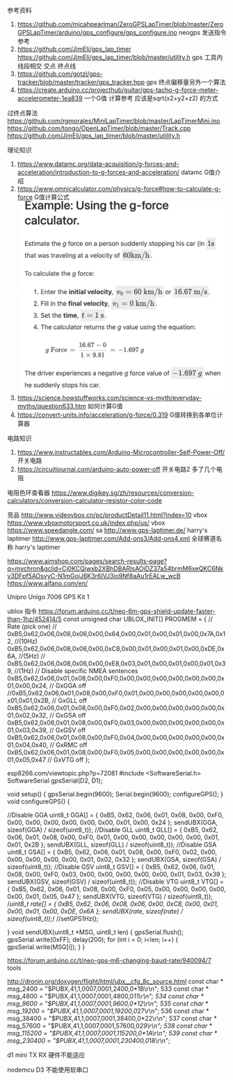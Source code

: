 参考资料
1. https://github.com/micahpearlman/ZeroGPSLapTimer/blob/master/ZeroGPSLapTimer/arduino/gps_configure/gps_configure.ino
neogps 发送指令 参考
2. https://github.com/JimEli/gps_lap_timer
   https://github.com/JimEli/gps_lap_timer/blob/master/utility.h gps 工具内 线段相交 交点 终点线
3. https://github.com/gotzl/gps-tracker/blob/master/tracker/gps_tracker.hpp gps 终点偏移量另外一个算法 
4. https://create.arduino.cc/projecthub/guitar/gps-tacho-g-force-meter-accelerometer-1ea839 一个G值 计算参考 应该是sqrt(x2+y2+z2) 的方式

过终点算法
https://github.com/rgmorales/MiniLapTimer/blob/master/LapTimerMini.ino
https://github.com/tongo/OpenLapTimer/blob/master/Track.cpp
https://github.com/JimEli/gps_lap_timer/blob/master/utility.h



理论知识
1. https://www.datamc.org/data-acquisition/g-forces-and-acceleration/introduction-to-g-forces-and-acceleration/ datamc G值介绍
2. https://www.omnicalculator.com/physics/g-force#how-to-calculate-g-force G值计算公式
![](2022-06-27-15-00-37.png)
3. https://science.howstuffworks.com/science-vs-myth/everyday-myths/question633.htm 如何计算G值
4. https://convert-units.info/acceleration/g-force/0.319 G值转换到各单位计算器
 



电路知识
1. https://www.instructables.com/Arduino-Microcontroller-Self-Power-Off/ 开关电路
2. https://circuitjournal.com/arduino-auto-power-off 开关电路2 多了几个电阻


电阻色环查看器
https://www.digikey.sg/zh/resources/conversion-calculators/conversion-calculator-resistor-color-code



竞品
http://www.videovbox.cn/pc/productDetail11.html?index=10 vbox
https://www.vboxmotorsport.co.uk/index.php/us/ vbox
https://www.speedangle.com/ sa
http://www.gps-laptimer.de/ harry's laptimer
http://www.gps-laptimer.com/Add-ons3/Add-ons4.xml 全球赛道名称 harry's laptimer

https://www.aimshop.com/pages/search-results-page?q=mychron&gclid=Cj0KCQjwxb2XBhDBARIsAOjDZ37a54brmM6xeQKC6Nkv3DFpf5AOsvyC-N1mGojJ6K3r6IVJ3io9Nf8aAu1rEALw_wcB
https://www.alfano.com/en/

Unipro Unigo 7006 GPS Kit 1


ublox 指令
https://forum.arduino.cc/t/neo-6m-gps-shield-update-faster-than-1hz/452414/5
const unsigned char UBLOX_INIT[] PROGMEM = {
 // Rate (pick one)
//  0xB5,0x62,0x06,0x08,0x06,0x00,0x64,0x00,0x01,0x00,0x01,0x00,0x7A,0x12, //(10Hz)
 0xB5,0x62,0x06,0x08,0x06,0x00,0xC8,0x00,0x01,0x00,0x01,0x00,0xDE,0x6A, //(5Hz)
// 0xB5,0x62,0x06,0x08,0x06,0x00,0xE8,0x03,0x01,0x00,0x01,0x00,0x01,0x39, //(1Hz)
  // Disable specific NMEA sentences
 0xB5,0x62,0x06,0x01,0x08,0x00,0xF0,0x00,0x00,0x00,0x00,0x00,0x00,0x01,0x00,0x24, // GxGGA off
 //0xB5,0x62,0x06,0x01,0x08,0x00,0xF0,0x01,0x00,0x00,0x00,0x00,0x00,0x01,0x01,0x2B, // GxGLL off
 0xB5,0x62,0x06,0x01,0x08,0x00,0xF0,0x02,0x00,0x00,0x00,0x00,0x00,0x01,0x02,0x32, // GxGSA off
 0xB5,0x62,0x06,0x01,0x08,0x00,0xF0,0x03,0x00,0x00,0x00,0x00,0x00,0x01,0x03,0x39, // GxGSV off
 0xB5,0x62,0x06,0x01,0x08,0x00,0xF0,0x04,0x00,0x00,0x00,0x00,0x00,0x01,0x04,0x40, // GxRMC off
 0xB5,0x62,0x06,0x01,0x08,0x00,0xF0,0x05,0x00,0x00,0x00,0x00,0x00,0x01,0x05,0x47 // GxVTG off
};

 esp8266.com/viewtopic.php?p=72081
#include <SoftwareSerial.h>
SoftwareSerial gpsSerial(D2, D1);

void setup()
{
   gpsSerial.begin(9600);
        Serial.begin(9600);
   configureGPS();
}
void configureGPS()
{
   
   //Disable GGA
   uint8_t GGA[] = { 0xB5, 0x62, 0x06, 0x01, 0x08, 0x00, 0xF0, 0x00, 0x00, 0x00, 0x00, 0x00, 0x00, 0x01, 0x00, 0x24 };
   sendUBX(GGA, sizeof(GGA) / sizeof(uint8_t));
   //Disable GLL
   uint8_t GLL[] = { 0xB5, 0x62, 0x06, 0x01, 0x08, 0x00, 0xF0, 0x01, 0x00, 0x00, 0x00, 0x00, 0x00, 0x01, 0x01, 0x2B };
   sendUBX(GLL, sizeof(GLL) / sizeof(uint8_t));
   //Disable GSA
   uint8_t GSA[] = { 0xB5, 0x62, 0x06, 0x01, 0x08, 0x00, 0xF0, 0x02, 0x00, 0x00, 0x00, 0x00, 0x00, 0x01, 0x02, 0x32 };
   sendUBX(GSA, sizeof(GSA) / sizeof(uint8_t));
   //Disable GSV
   uint8_t GSV[] = { 0xB5, 0x62, 0x06, 0x01, 0x08, 0x00, 0xF0, 0x03, 0x00, 0x00, 0x00, 0x00, 0x00, 0x01, 0x03, 0x39 };
   sendUBX(GSV, sizeof(GSV) / sizeof(uint8_t));
   //Disable VTG
   uint8_t VTG[] = { 0xB5, 0x62, 0x06, 0x01, 0x08, 0x00, 0xF0, 0x05, 0x00, 0x00, 0x00, 0x00, 0x00, 0x01, 0x05, 0x47 };
   sendUBX(VTG, sizeof(VTG) / sizeof(uint8_t));
   /*uint8_t rate[] = { 0xB5, 0x62, 0x06, 0x08, 0x06, 0x00, 0xC8, 0x00, 0x01, 0x00, 0x01, 0x00, 0xDE, 0x6A };
   sendUBX(rate, sizeof(rate) / sizeof(uint8_t));*/
   //setGPS1Hz();

}
void sendUBX(uint8_t *MSG, uint8_t len) {
   gpsSerial.flush();
   gpsSerial.write(0xFF);
   delay(200);
   for (int i = 0; i<len; i++) {
      gpsSerial.write(MSG[i]);
   }
}

https://forum.arduino.cc/t/neo-gps-m6-changing-baud-rate/940094/7
tools

http://dronin.org/doxygen/flight/html/ubx__cfg_8c_source.html
const char * msg_2400 = "$PUBX,41,1,0007,0001,2400,0*1B\r\n";
  533     const char * msg_4800 = "$PUBX,41,1,0007,0001,4800,0*11\r\n";
  534     const char * msg_9600 = "$PUBX,41,1,0007,0001,9600,0*12\r\n";
  535     const char * msg_19200 = "$PUBX,41,1,0007,0001,19200,0*27\r\n";
  536     const char * msg_38400 = "$PUBX,41,1,0007,0001,38400,0*22\r\n";
  537     const char * msg_57600 = "$PUBX,41,1,0007,0001,57600,0*29\r\n";
  538     const char * msg_115200 = "$PUBX,41,1,0007,0001,115200,0*1A\r\n";
  539     const char * msg_230400 = "$PUBX,41,1,0007,0001,230400,0*18\r\n";



  d1 mini TX RX  硬件不能适应

  nodemcu D3 不能使用软串口
